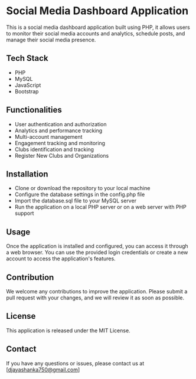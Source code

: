 # Social Media Dashboard Application

This is a social media dashboard application built using PHP, it allows users to monitor their social media accounts and analytics, schedule posts, and manage their social media presence.

## Tech Stack
- PHP
- MySQL
- JavaScript
- Bootstrap

## Functionalities
- User authentication and authorization
- Analytics and performance tracking
- Multi-account management
- Engagement tracking and monitoring
- Clubs identification and tracking
- Register New Clubs and Organizations

## Installation
- Clone or download the repository to your local machine
- Configure the database settings in the config.php file
- Import the database.sql file to your MySQL server
- Run the application on a local PHP server or on a web server with PHP support


## Usage
Once the application is installed and configured, you can access it through a web browser. You can use the provided login credentials or create a new account to access the application's features.

## Contribution
We welcome any contributions to improve the application. Please submit a pull request with your changes, and we will review it as soon as possible.

## License
This application is released under the MIT License.

## Contact
If you have any questions or issues, please contact us at [djayashanka750@gmail.com]
